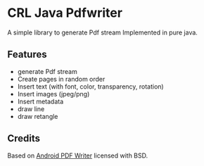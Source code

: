 # CRL Java Pdfwriter
A simple library to generate Pdf stream Implemented in pure java.

## Features
- generate Pdf stream
- Create pages in random order
- Insert text (with font, color, transparency, rotation)
- Insert images (jpeg/png)
- Insert metadata
- draw line
- draw retangle

## Credits
Based on [Android PDF Writer](https://coderesearchlabs.com/androidpdfwriter) licensed with BSD.
